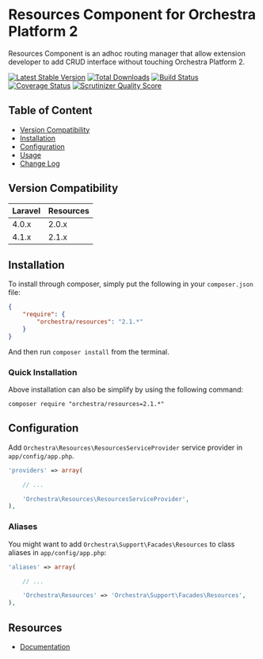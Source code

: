 Resources Component for Orchestra Platform 2
==============

Resources Component is an adhoc routing manager that allow extension developer to add CRUD interface without touching Orchestra Platform 2.

[![Latest Stable Version](https://poser.pugx.org/orchestra/resources/v/stable.png)](https://packagist.org/packages/orchestra/resources)
[![Total Downloads](https://poser.pugx.org/orchestra/resources/downloads.png)](https://packagist.org/packages/orchestra/resources)
[![Build Status](https://travis-ci.org/orchestral/resources.svg?branch=2.1)](https://travis-ci.org/orchestral/resources)
[![Coverage Status](https://coveralls.io/repos/orchestral/resources/badge.png?branch=2.1)](https://coveralls.io/r/orchestral/resources?branch=2.1)
[![Scrutinizer Quality Score](https://scrutinizer-ci.com/g/orchestral/resources/badges/quality-score.png?s=2.1)](https://scrutinizer-ci.com/g/orchestral/resources/)

## Table of Content

* [Version Compatibility](#version-compatibility)
* [Installation](#installation)
* [Configuration](#configuration)
* [Usage](#usage)
* [Change Log](http://orchestraplatform.com/docs/latest/components/resources/changes#v2-1)

## Version Compatibility

Laravel    | Resources
:----------|:----------
 4.0.x     | 2.0.x
 4.1.x     | 2.1.x

## Installation

To install through composer, simply put the following in your `composer.json` file:

```json
{
	"require": {
		"orchestra/resources": "2.1.*"
	}
}
```

And then run `composer install` from the terminal.

### Quick Installation

Above installation can also be simplify by using the following command:

	composer require "orchestra/resources=2.1.*"

## Configuration

Add `Orchestra\Resources\ResourcesServiceProvider` service provider in `app/config/app.php`.


```php
'providers' => array(

	// ...

	'Orchestra\Resources\ResourcesServiceProvider',
),
```

### Aliases

You might want to add `Orchestra\Support\Facades\Resources` to class aliases in `app/config/app.php`:

```php
'aliases' => array(

	// ...

	'Orchestra\Resources' => 'Orchestra\Support\Facades\Resources',
),
```

## Resources

* [Documentation](http://orchestraplatform.com/docs/latest/components/resources)
